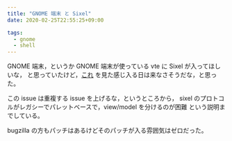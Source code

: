```yaml
---
title: "GNOME 端末 と Sixel"
date: 2020-02-25T22:55:25+09:00

tags:
  - gnome
  - shell
---
```


GNOME 端末，というか GNOME 端末が使っている vte に Sixel が入ってほしいな，
と思っていたけど，[これ](https://gitlab.gnome.org/GNOME/vte/issues/165)
を見た感じ入る日は来なさそうだな，と思った。

この issue は重複する issue を上げるな，というところから，
sixel のプロトコルがレガシーでパレットベースで，view/model を分けるのが困難
という説明までしている。

bugzilla の方もパッチはあるけどそのパッチが入る雰囲気はゼロだった。
